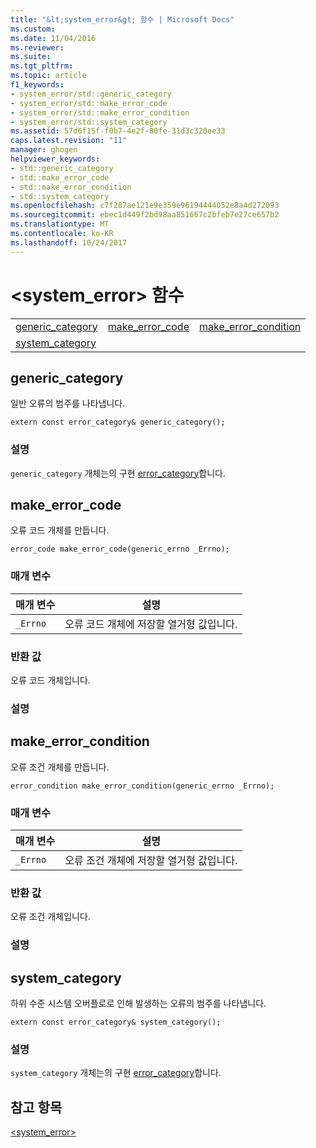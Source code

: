```yaml
---
title: "&lt;system_error&gt; 함수 | Microsoft Docs"
ms.custom: 
ms.date: 11/04/2016
ms.reviewer: 
ms.suite: 
ms.tgt_pltfrm: 
ms.topic: article
f1_keywords:
- system_error/std::generic_category
- system_error/std::make_error_code
- system_error/std::make_error_condition
- system_error/std::system_category
ms.assetid: 57d6f15f-f0b7-4e2f-80fe-31d3c320ee33
caps.latest.revision: "11"
manager: ghogen
helpviewer_keywords:
- std::generic_category
- std::make_error_code
- std::make_error_condition
- std::system_category
ms.openlocfilehash: c7f287ae121e9e359e96194444052e8a4d272093
ms.sourcegitcommit: ebec1d449f2bd98aa851667c2bfeb7e27ce657b2
ms.translationtype: MT
ms.contentlocale: ko-KR
ms.lasthandoff: 10/24/2017
---
```

# <a name="ltsystemerrorgt-functions"></a>&lt;system_error&gt; 함수
||||  
|-|-|-|  
|[generic_category](#generic_category)|[make_error_code](#make_error_code)|[make_error_condition](#make_error_condition)|  
|[system_category](#system_category)|  
  
##  <a name="generic_category"></a>  generic_category  
 일반 오류의 범주를 나타냅니다.  
  
```
extern const error_category& generic_category();
```  
  
### <a name="remarks"></a>설명  
 `generic_category` 개체는의 구현 [error_category](../standard-library/error-category-class.md)합니다.  
  
##  <a name="make_error_code"></a>  make_error_code  
 오류 코드 개체를 만듭니다.  
  
```
error_code make_error_code(generic_errno _Errno);
```  
  
### <a name="parameters"></a>매개 변수  
  
|매개 변수|설명|  
|---------------|-----------------|  
|`_Errno`|오류 코드 개체에 저장할 열거형 값입니다.|  
  
### <a name="return-value"></a>반환 값  
 오류 코드 개체입니다.  
  
### <a name="remarks"></a>설명  
  
##  <a name="make_error_condition"></a>  make_error_condition  
 오류 조건 개체를 만듭니다.  
  
```
error_condition make_error_condition(generic_errno _Errno);
```  
  
### <a name="parameters"></a>매개 변수  
  
|매개 변수|설명|  
|---------------|-----------------|  
|`_Errno`|오류 조건 개체에 저장할 열거형 값입니다.|  
  
### <a name="return-value"></a>반환 값  
 오류 조건 개체입니다.  
  
### <a name="remarks"></a>설명  
  
##  <a name="system_category"></a>  system_category  
 하위 수준 시스템 오버플로로 인해 발생하는 오류의 범주를 나타냅니다.  
  
```
extern const error_category& system_category();
```  
  
### <a name="remarks"></a>설명  
 `system_category` 개체는의 구현 [error_category](../standard-library/error-category-class.md)합니다.  
  
## <a name="see-also"></a>참고 항목  
 [<system_error>](../standard-library/system-error.md)



